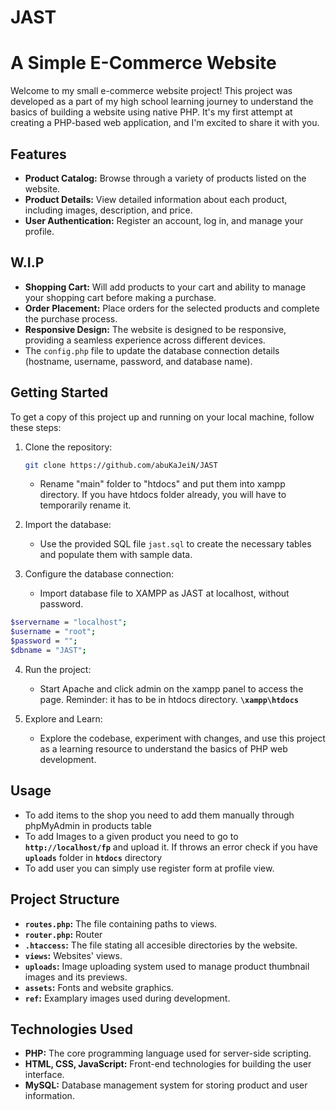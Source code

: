 # JAST

# A Simple E-Commerce Website

Welcome to my small e-commerce website project! This project was developed as a part of my high school learning journey to understand the basics of building a website using native PHP. It's my first attempt at creating a PHP-based web application, and I'm excited to share it with you.

## Features

- **Product Catalog:** Browse through a variety of products listed on the website.
- **Product Details:** View detailed information about each product, including images, description, and price.
- **User Authentication:** Register an account, log in, and manage your profile.

## W.I.P

- **Shopping Cart:** Will add products to your cart and ability to manage your shopping cart before making a purchase.
- **Order Placement:** Place orders for the selected products and complete the purchase process.
- **Responsive Design:** The website is designed to be responsive, providing a seamless experience across different devices.
- The `config.php` file to update the database connection details (hostname, username, password, and database name).

## Getting Started

To get a copy of this project up and running on your local machine, follow these steps:

1. Clone the repository:

   ```bash
   git clone https://github.com/abuKaJeiN/JAST
   ```

   - Rename "main" folder to "htdocs" and put them into xampp directory. If you have htdocs folder already, you will have to temporarily rename it.
 
2. Import the database:

   - Use the provided SQL file `jast.sql` to create the necessary tables and populate them with sample data.

3. Configure the database connection:

   - Import database file to XAMPP as JAST at localhost, without password.

  ```bash
  $servername = "localhost";
  $username = "root";
  $password = "";
  $dbname = "JAST";
  ```

4. Run the project:

   - Start Apache and click admin on the xampp panel to access the page. Reminder: it has to be in htdocs directory. **`\xampp\htdocs`**

5. Explore and Learn:

   - Explore the codebase, experiment with changes, and use this project as a learning resource to understand the basics of PHP web development.

## Usage

   - To add items to the shop you need to add them manually through phpMyAdmin in products table
   - To add Images to a given product you need to go to **`http://localhost/fp`** and upload it. If throws an error check if you have **`uploads`** folder in **`htdocs`** directory
   - To add user you can simply use register form at profile view.

## Project Structure

- **`routes.php`:** The file containing paths to views.
- **`router.php`:** Router
- **`.htaccess`:** The file stating all accesible directories by the website.
- **`views`:** Websites' views.
- **`uploads`:** Image uploading system used to manage product thumbnail images and its previews.
- **`assets`:** Fonts and website graphics.
- **`ref`:** Examplary images used during development.

## Technologies Used

- **PHP:** The core programming language used for server-side scripting.
- **HTML, CSS, JavaScript:** Front-end technologies for building the user interface.
- **MySQL:** Database management system for storing product and user information.
